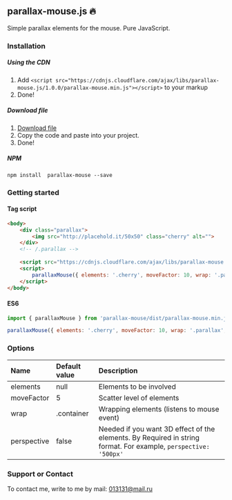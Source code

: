 ## parallax-mouse.js 🔥

Simple parallax elements for the mouse. Pure JavaScript.

### Installation
##### Using the CDN
1. Add `<script src="https://cdnjs.cloudflare.com/ajax/libs/parallax-mouse.js/1.0.0/parallax-mouse.min.js"></script>` to your markup
2. Done!

##### Download file
1. [Download file](https://cdnjs.cloudflare.com/ajax/libs/parallax-mouse.js/1.0.0/parallax-mouse.min.js "Download file")
2. Copy the code and paste into your project.
3. Done!

##### NPM
`npm install  parallax-mouse --save`

### Getting started 

#### Tag script
```html
<body>
	<div class="parallax">
		<img src="http://placehold.it/50x50" class="cherry" alt="">
	</div>
	<!-- /.parallax -->
	
	<script src="https://cdnjs.cloudflare.com/ajax/libs/parallax-mouse.js/1.0.0/parallax-mouse.min.js"></script>
	<script>
		parallaxMouse({ elements: '.cherry', moveFactor: 10, wrap: '.parallax', perspective: '100px' })
	</script>
</body>
```

#### ES6
```javascript
import { parallaxMouse } from 'parallax-mouse/dist/parallax-mouse.min.js'

parallaxMouse({ elements: '.cherry', moveFactor: 10, wrap: '.parallax', perspective: '100px' })
```

### Options
| Name  | Default value  | Description  |
| :------------ | :------------ | :------------ |
| elements  | null  | Elements to be involved  |
| moveFactor  | 5  | Scatter level of elements  |
| wrap  | .container  | Wrapping elements (listens to mouse event)  |
| perspective | false  | Needed if you want 3D effect of the elements. By Required in string format. For example, `perspective: '500px'`  |


### Support or Contact
To contact me, write to me by mail: 013131@mail.ru
